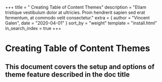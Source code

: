 +++
title = " Creating Table of Content Themes"
description = "Etiam tristique vestibulum dolor at ultricies. Proin hendrerit sapien sed erat fermentum, at commodo velit consectetur."
extra = { author = "Vincent Galen", date = "2020-04-01" }
sort_by = "weight"
template = "install.html"
in_search_index = true
+++


 # Creating Table of Content Themes

 ## This document covers the setup and options of theme feature described in the doc title